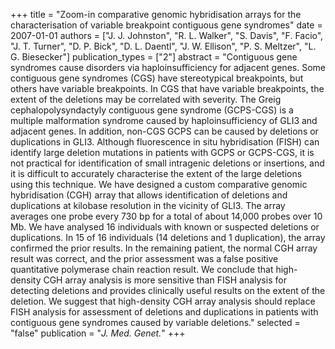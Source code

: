 +++
title = "Zoom-in comparative genomic hybridisation arrays for the characterisation of variable breakpoint contiguous gene syndromes"
date = 2007-01-01
authors = ["J. J. Johnston", "R. L. Walker", "S. Davis", "F. Facio", "J. T. Turner", "D. P. Bick", "D. L. Daentl", "J. W. Ellison", "P. S. Meltzer", "L. G. Biesecker"]
publication_types = ["2"]
abstract = "Contiguous gene syndromes cause disorders via haploinsufficiency for adjacent genes. Some contiguous gene syndromes (CGS) have stereotypical breakpoints, but others have variable breakpoints. In CGS that have variable breakpoints, the extent of the deletions may be correlated with severity. The Greig cephalopolysyndactyly contiguous gene syndrome (GCPS-CGS) is a multiple malformation syndrome caused by haploinsufficiency of GLI3 and adjacent genes. In addition, non-CGS GCPS can be caused by deletions or duplications in GLI3. Although fluorescence in situ hybridisation (FISH) can identify large deletion mutations in patients with GCPS or GCPS-CGS, it is not practical for identification of small intragenic deletions or insertions, and it is difficult to accurately characterise the extent of the large deletions using this technique. We have designed a custom comparative genomic hybridisation (CGH) array that allows identification of deletions and duplications at kilobase resolution in the vicinity of GLI3. The array averages one probe every 730 bp for a total of about 14,000 probes over 10 Mb. We have analysed 16 individuals with known or suspected deletions or duplications. In 15 of 16 individuals (14 deletions and 1 duplication), the array confirmed the prior results. In the remaining patient, the normal CGH array result was correct, and the prior assessment was a false positive quantitative polymerase chain reaction result. We conclude that high-density CGH array analysis is more sensitive than FISH analysis for detecting deletions and provides clinically useful results on the extent of the deletion. We suggest that high-density CGH array analysis should replace FISH analysis for assessment of deletions and duplications in patients with contiguous gene syndromes caused by variable deletions."
selected = "false"
publication = "*J. Med. Genet.*"
+++

